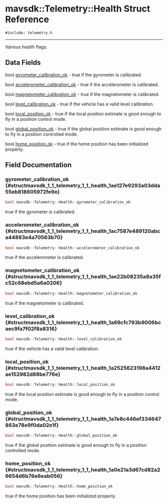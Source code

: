 # mavsdk::Telemetry::Health Struct Reference
`#include: telemetry.h`

----


Various health flags. 


## Data Fields


bool [gyrometer_calibration_ok](#structmavsdk_1_1_telemetry_1_1_health_1ae127e9293a03dda55eb818605972fe9e)  - true if the gyrometer is calibrated.

bool [accelerometer_calibration_ok](#structmavsdk_1_1_telemetry_1_1_health_1ac7587e489120abca44883e4a70563b70)  - true if the accelerometer is calibrated.

bool [magnetometer_calibration_ok](#structmavsdk_1_1_telemetry_1_1_health_1ae22b08235a8a35fc52c68ebd5a6a0206)  - true if the magnetometer is calibrated.

bool [level_calibration_ok](#structmavsdk_1_1_telemetry_1_1_health_1a69cfc793b9006bcaec9fa7f02f8a8316)  - true if the vehicle has a valid level calibration.

bool [local_position_ok](#structmavsdk_1_1_telemetry_1_1_health_1a2525623198a4412ae152982d88be776e)  - true if the local position estimate is good enough to fly in a position control mode.

bool [global_position_ok](#structmavsdk_1_1_telemetry_1_1_health_1a7e8c446ef334647863e78e9f0da02e1f)  - true if the global position estimate is good enough to fly in a position controlled mode.

bool [home_position_ok](#structmavsdk_1_1_telemetry_1_1_health_1a0e21a3d67cd82a26654d6b76e6eab056)  - true if the home position has been initialized properly.


## Field Documentation


### gyrometer_calibration_ok {#structmavsdk_1_1_telemetry_1_1_health_1ae127e9293a03dda55eb818605972fe9e}

```cpp
bool mavsdk::Telemetry::Health::gyrometer_calibration_ok
```


true if the gyrometer is calibrated.


### accelerometer_calibration_ok {#structmavsdk_1_1_telemetry_1_1_health_1ac7587e489120abca44883e4a70563b70}

```cpp
bool mavsdk::Telemetry::Health::accelerometer_calibration_ok
```


true if the accelerometer is calibrated.


### magnetometer_calibration_ok {#structmavsdk_1_1_telemetry_1_1_health_1ae22b08235a8a35fc52c68ebd5a6a0206}

```cpp
bool mavsdk::Telemetry::Health::magnetometer_calibration_ok
```


true if the magnetometer is calibrated.


### level_calibration_ok {#structmavsdk_1_1_telemetry_1_1_health_1a69cfc793b9006bcaec9fa7f02f8a8316}

```cpp
bool mavsdk::Telemetry::Health::level_calibration_ok
```


true if the vehicle has a valid level calibration.


### local_position_ok {#structmavsdk_1_1_telemetry_1_1_health_1a2525623198a4412ae152982d88be776e}

```cpp
bool mavsdk::Telemetry::Health::local_position_ok
```


true if the local position estimate is good enough to fly in a position control mode.


### global_position_ok {#structmavsdk_1_1_telemetry_1_1_health_1a7e8c446ef334647863e78e9f0da02e1f}

```cpp
bool mavsdk::Telemetry::Health::global_position_ok
```


true if the global position estimate is good enough to fly in a position controlled mode.


### home_position_ok {#structmavsdk_1_1_telemetry_1_1_health_1a0e21a3d67cd82a26654d6b76e6eab056}

```cpp
bool mavsdk::Telemetry::Health::home_position_ok
```


true if the home position has been initialized properly.

